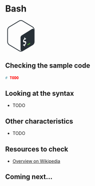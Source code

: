# Bash

![Bash](../pic/Bash.png)

## Checking the sample code

```bash runnable
# TODO
```

## Looking at the syntax

- TODO

## Other characteristics

- TODO

## Resources to check

- [Overview on Wikipedia](https://en.wikipedia.org/wiki/Bash_(Unix_shell))

## Coming next...
